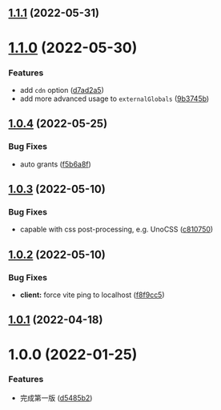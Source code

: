 ## [1.1.1](https://github.com/Thinker-ljn/vite-plugin-tampermonkey/compare/v1.1.0...v1.1.1) (2022-05-31)



# [1.1.0](https://github.com/Thinker-ljn/vite-plugin-tampermonkey/compare/v1.0.4...v1.1.0) (2022-05-30)


### Features

* add `cdn` option ([d7ad2a5](https://github.com/Thinker-ljn/vite-plugin-tampermonkey/commit/d7ad2a5b366e77eb7b337277cefa794e975c8e19))
* add more advanced usage to `externalGlobals` ([9b3745b](https://github.com/Thinker-ljn/vite-plugin-tampermonkey/commit/9b3745b2924e4bb2a23f2878a974e64012baf08f))



## [1.0.4](https://github.com/Thinker-ljn/vite-plugin-tampermonkey/compare/v1.0.3...v1.0.4) (2022-05-25)


### Bug Fixes

* auto grants ([f5b6a8f](https://github.com/Thinker-ljn/vite-plugin-tampermonkey/commit/f5b6a8f30bf376dd9917a7a589afec02cc3375df))



## [1.0.3](https://github.com/Thinker-ljn/vite-plugin-tampermonkey/compare/v1.0.2...v1.0.3) (2022-05-10)


### Bug Fixes

* capable with css post-processing, e.g. UnoCSS ([c810750](https://github.com/Thinker-ljn/vite-plugin-tampermonkey/commit/c81075023343526745f6dcbb6a2cfae9960ad16b))



## [1.0.2](https://github.com/Thinker-ljn/vite-plugin-tampermonkey/compare/v1.0.1...v1.0.2) (2022-05-10)


### Bug Fixes

* **client:** force vite ping to localhost ([f8f9cc5](https://github.com/Thinker-ljn/vite-plugin-tampermonkey/commit/f8f9cc5c9ff70b215ec89b6bd6ad936040efb41a))



## [1.0.1](https://github.com/Thinker-ljn/vite-plugin-tampermonkey/compare/v1.0.0...v1.0.1) (2022-04-18)



# 1.0.0 (2022-01-25)


### Features

* 完成第一版 ([d5485b2](https://github.com/Thinker-ljn/vite-plugin-tampermonkey/commit/d5485b2cae88f93167a9935c22bb4ad5f27c27f9))



